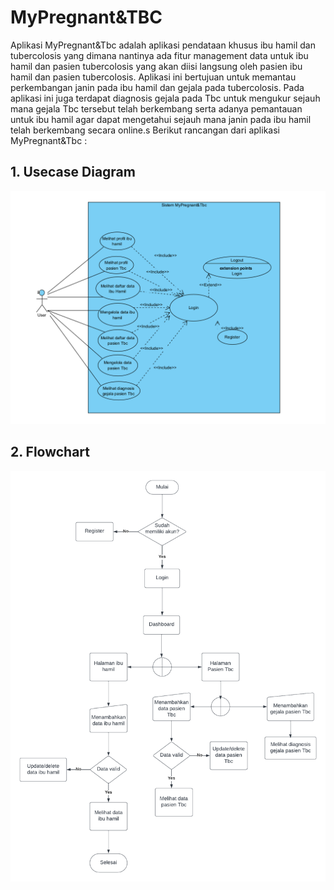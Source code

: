 # MyPregnant&TBC

Aplikasi MyPregnant&Tbc adalah aplikasi pendataan khusus ibu hamil dan tubercolosis yang dimana nantinya ada fitur management data untuk ibu hamil dan pasien tubercolosis yang akan diisi langsung oleh pasien ibu hamil dan pasien tubercolosis. Aplikasi ini bertujuan untuk memantau perkembangan janin pada ibu hamil dan gejala pada tubercolosis. Pada aplikasi ini juga terdapat diagnosis gejala pada Tbc untuk mengukur sejauh mana gejala Tbc tersebut telah berkembang serta adanya pemantauan untuk ibu hamil agar dapat mengetahui sejauh mana janin pada ibu hamil telah berkembang secara online.s Berikut rancangan dari aplikasi MyPregnant&Tbc :
 
## 1. Usecase Diagram
![Alt text](rancangan/usecase.png)

## 2. Flowchart
![Alt text](rancangan/flowchart.png)


